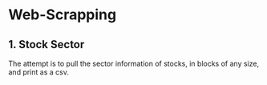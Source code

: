 # Web-Scrapping

## 1. Stock Sector

The attempt is to pull the sector information of stocks, in blocks of any size, and print as a csv. 
